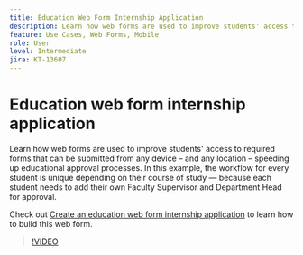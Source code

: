 ```yaml
---
title: Education Web Form Internship Application
description: Learn how web forms are used to improve students' access to required forms
feature: Use Cases, Web Forms, Mobile
role: User
level: Intermediate
jira: KT-13607
---
```

# Education web form internship application

Learn how web forms are used to improve students' access to required forms that can be submitted from any device – and any location – speeding up educational approval processes. In this example, the workflow for every student is unique depending on their course of study — because each student needs to add their own Faculty Supervisor and Department Head for approval.

Check out [Create an education web form internship application](usecase-edu-intern-create.md) to learn how to build this web form.

>[!VIDEO](https://video.tv.adobe.com/v/3421773?quality=12&learn=on&hidetitle=true)
